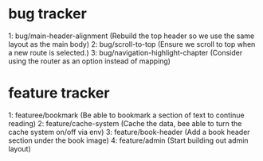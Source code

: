 # bug tracker
1: bug/main-header-alignment (Rebuild the top header so we use the same layout as the main body)
2: bug/scroll-to-top (Ensure we scroll to top when a new route is selected.)
3: bug/navigation-highlight-chapter (Consider using the router as an option instead of mapping)

# feature tracker
1: featuree/bookmark (Be able to bookmark a section of text to continue reading)
2: feature/cache-system (Cache the data, bee able to turn the cache system on/off via env)
3: feature/book-header (Add a book header section under the book image)
4: feature/admin (Start building out admin layout)